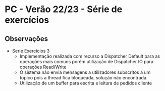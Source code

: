 # PC - Verão 22/23 - Série de exercícios

## Observações

* Serie Exercicios 3 
    - Implementação realizada com recurso a Dispatcher Default para as operações mais comuns porém utilização de Dispatcher IO para operações Read/Write
    - O sistema não envia mensagens a utilizadores subscritos a um topico pois a thread fica bloqueada, solução não encontrada.
    - Utilização de um buffer para escrita e leitura de pedidos cliente

